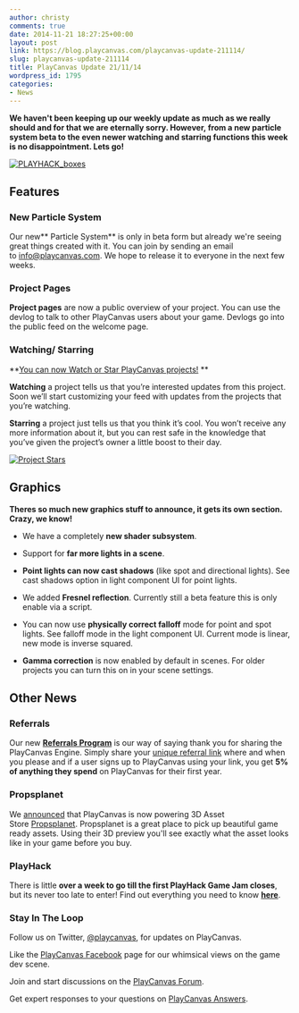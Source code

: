 ```yaml
---
author: christy
comments: true
date: 2014-11-21 18:27:25+00:00
layout: post
link: https://blog.playcanvas.com/playcanvas-update-211114/
slug: playcanvas-update-211114
title: PlayCanvas Update 21/11/14
wordpress_id: 1795
categories:
- News
---
```


**We haven't been keeping up our weekly update as much as we really should and for that we are eternally sorry. However, from a new particle system beta to the even newer watching and starring functions this week is no disappointment. Lets go!**


[![PLAYHACK_boxes](https://blog.playcanvas.com/wp-content/uploads/2014/11/PLAYHACK_boxes.jpg)](http://blog.playcanvas.com/wp-content/uploads/2014/11/PLAYHACK_boxes.jpg)





## **Features**




### **New Particle System**


Our new** Particle System** is only in beta form but already we're seeing great things created with it. You can join by sending an email to [info@playcanvas.com](mailto:info@playcanvas.com). We hope to release it to everyone in the next few weeks.


### **Project Pages**


**Project pages** are now a public overview of your project. You can use the devlog to talk to other PlayCanvas users about your game. Devlogs go into the public feed on the welcome page.


### **Watching/ Starring**


**[You can now Watch or Star PlayCanvas projects!](http://blog.playcanvas.com/watching-and-starring/) **

**Watching** a project tells us that you’re interested updates from this project. Soon we’ll start customizing your feed with updates from the projects that you’re watching.

**Starring** a project just tells us that you think it’s cool. You won’t receive any more information about it, but you can rest safe in the knowledge that you’ve given the project’s owner a little boost to their day.

[![Project Stars](https://blog.playcanvas.com/wp-content/uploads/2014/11/Overview___Dashboard___swooop___PlayCanvas___3D_HTML5___WebGL_Game_Engine.jpg)](http://blog.playcanvas.com/wp-content/uploads/2014/11/Overview___Dashboard___swooop___PlayCanvas___3D_HTML5___WebGL_Game_Engine.jpg)


## Graphics


**Theres so much new graphics stuff to announce, it gets its own section. Crazy, we know!**



	
  * We have a completely **new shader subsystem**.

	
  * Support for **far more lights in a scene**.

	
  * **Point lights can now cast shadows** (like spot and directional lights). See cast shadows option in light component UI for point lights.

	
  * We added **Fresnel reflection**. Currently still a beta feature this is only enable via a script.

	
  * You can now use **physically correct falloff** mode for point and spot lights. See falloff mode in the light component UI. Current mode is linear, new mode is inverse squared.

	
  * **Gamma correction** is now enabled by default in scenes. For older projects you can turn this on in your scene settings.




## **Other News**




### **Referrals**


Our new [**Referrals Program**](http://blog.playcanvas.com/playcanvas-referrals-program/) is our way of saying thank you for sharing the PlayCanvas Engine. Simply share your [unique referral link](https://playcanvas.com/referrals) where and when you please and if a user signs up to PlayCanvas using your link, you get **5% of anything they spend** on PlayCanvas for their first year.


### Propsplanet


We [announced](http://blog.playcanvas.com/3d-asset-store-propsplanet-upgrades-from-unity-to-playcanvas/) that PlayCanvas is now powering 3D Asset Store [Propsplanet](http://www.propsplanet.com). Propsplanet is a great place to pick up beautiful game ready assets. Using their 3D preview you'll see exactly what the asset looks like in your game before you buy.


### **PlayHack**


There is little **over a week to go till the first PlayHack Game Jam closes**, but its never too late to enter! Find out everything you need to know [**here**](http://blog.playcanvas.com/category/playhack/).


### **Stay In The Loop**


Follow us on Twitter, [@playcanvas](https://twitter.com/playcanvas), for updates on PlayCanvas.

Like the [PlayCanvas Facebook](http://facebook.com/playcanvas) page for our whimsical views on the game dev scene.

Join and start discussions on the [PlayCanvas Forum](http://forum.playcanvas.com/).

Get expert responses to your questions on [PlayCanvas Answers](http://answers.playcanvas.com/).
